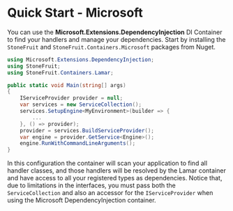 # Quick Start - Microsoft

You can use the **Microsoft.Extensions.DependencyInjection** DI Container to find your handlers and manage your dependencies. Start by installing the `StoneFruit` and `StoneFruit.Containers.Microsoft` packages from Nuget.

```csharp
using Microsoft.Extensions.DependencyInjection;
using StoneFruit;
using StoneFruit.Containers.Lamar;
```

```csharp
public static void Main(string[] args)
{
    IServiceProvider provider = null;
    var services = new ServiceCollection();
    services.SetupEngine<MyEnvironment>(builder => {
        ...
    }, () => provider);
    provider = services.BuildServiceProvider();
    var engine = provider.GetService<Engine>();
    engine.RunWithCommandLineArguments();
}
```

In this configuration the container will scan your application to find all handler classes, and those handlers will be resolved by the Lamar container and have access to all your registered types as dependencies. Notice that, due to limitations in the interfaces, you must pass both the `ServiceCollection` and also an accessor for the `IServiceProvider` when using the Microsoft DependencyInjection container. 
